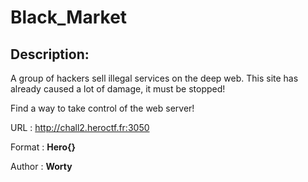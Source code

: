 
# Black_Market
## Description:
A group of hackers sell illegal services on the deep web. This site has already caused a lot of damage, it must be stopped!

Find a way to take control of the web server!

URL : http://chall2.heroctf.fr:3050

Format : **Hero{}**

Author : **Worty**

